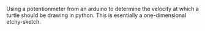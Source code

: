 Using a potentionmeter from an arduino to determine the velocity at which a turtle should be drawing in python. This is esentially a one-dimensional etchy-sketch.
